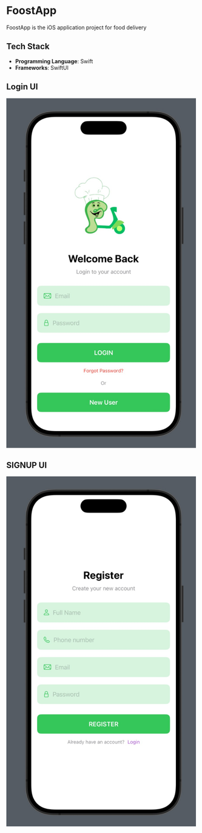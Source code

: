 # FoostApp

FoostApp is the iOS application project for food delivery 


## Tech Stack
- **Programming Language**: Swift  
- **Frameworks**: SwiftUI
  
## Login UI
<img src="https://github.com/developer-bhavesh/FoostApp/blob/aae14a40cb9101a0d7555f80e4b3598e30dfa21f/login_page.jpeg" alt="Login UI" width="500">

## SIGNUP UI
<img src="https://github.com/developer-bhavesh/FoostApp/blob/c42468943e76ecc4f4b6153ebe977a177498acb1/signup_page.jpeg" alt="SIGNUP UI" width="500">


